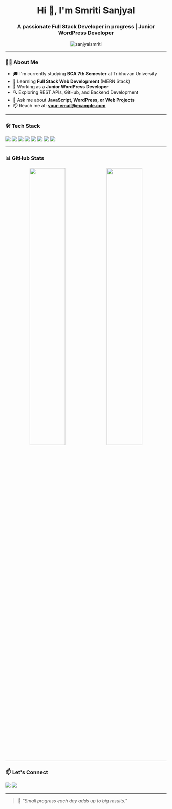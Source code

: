 <h1 align="center">Hi 👋, I'm Smriti Sanjyal</h1>
<h3 align="center">A passionate Full Stack Developer in progress | Junior WordPress Developer</h3>

<p align="center">
  <img src="https://komarev.com/ghpvc/?username=sanjyalsmriti&label=Profile%20views&color=0e75b6&style=flat" alt="sanjyalsmriti" />
</p>

---

### 💁‍♀️ About Me

- 🎓 I'm currently studying **BCA 7th Semester** at Tribhuvan University  
- 🧠 Learning **Full Stack Web Development** (MERN Stack)  
- 💼 Working as a **Junior WordPress Developer**  
- 🔍 Exploring REST APIs, GitHub, and Backend Development  
- 💬 Ask me about **JavaScript, WordPress, or Web Projects**  
- 📫 Reach me at: **your-email@example.com**

---

### 🛠️ Tech Stack

<p align="left">
  <img src="https://img.shields.io/badge/HTML5-E34F26?style=for-the-badge&logo=html5&logoColor=white" />
  <img src="https://img.shields.io/badge/CSS3-1572B6?style=for-the-badge&logo=css3&logoColor=white" />
  <img src="https://img.shields.io/badge/JavaScript-F7DF1E?style=for-the-badge&logo=javascript&logoColor=black" />
  <img src="https://img.shields.io/badge/React-20232A?style=for-the-badge&logo=react&logoColor=61DAFB" />
  <img src="https://img.shields.io/badge/Node.js-339933?style=for-the-badge&logo=nodedotjs&logoColor=white" />
  <img src="https://img.shields.io/badge/Express.js-000000?style=for-the-badge&logo=express&logoColor=white" />
  <img src="https://img.shields.io/badge/MongoDB-4EA94B?style=for-the-badge&logo=mongodb&logoColor=white" />
  <img src="https://img.shields.io/badge/WordPress-21759B?style=for-the-badge&logo=wordpress&logoColor=white" />
</p>

---

### 📊 GitHub Stats

<p align="center">
  <img src="https://github-readme-stats.vercel.app/api?username=sanjyalsmriti&show_icons=true&theme=radical" width="47%" />
  <img src="https://github-readme-streak-stats.herokuapp.com/?user=sanjyalsmriti&theme=radical" width="47%" />
</p>

---

### 📫 Let's Connect

<p align="left">
  <a href="mailto:your-email@example.com"><img src="https://img.shields.io/badge/Gmail-D14836?style=for-the-badge&logo=gmail&logoColor=white" /></a>
  <a href="https://github.com/sanjyalsmriti"><img src="https://img.shields.io/badge/GitHub-100000?style=for-the-badge&logo=github&logoColor=white" /></a>
  <!-- You can add LinkedIn or other links here later -->
</p>

---

> 🌱 *"Small progress each day adds up to big results."*

